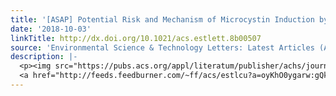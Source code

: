 ```yaml
---
title: '[ASAP] Potential Risk and Mechanism of Microcystin Induction by Chiral Metalaxyl'
date: '2018-10-03'
linkTitle: http://dx.doi.org/10.1021/acs.estlett.8b00507
source: 'Environmental Science & Technology Letters: Latest Articles (ACS Publications)'
description: |-
  <p><img src="https://pubs.acs.org/appl/literatum/publisher/achs/journals/content/estlcu/0/estlcu.ahead-of-print/acs.estlett.8b00507/20181003/images/medium/ez-2018-00507b_0005.gif" alt="TOC Graphic"/></p><div><cite>Environmental Science & Technology Letters</cite></div><div>DOI: 10.1021/acs.estlett.8b00507</div><div class="feedflare">
  <a href="http://feeds.feedburner.com/~ff/acs/estlcu?a=oyKhO0ygarw:gQk46-6f-ZY:yIl2AUoC8zA"><img src="http://feeds.feedburner.com/~ff/acs/estlcu?d=yIl2AUoC8zA" borde
---
```

